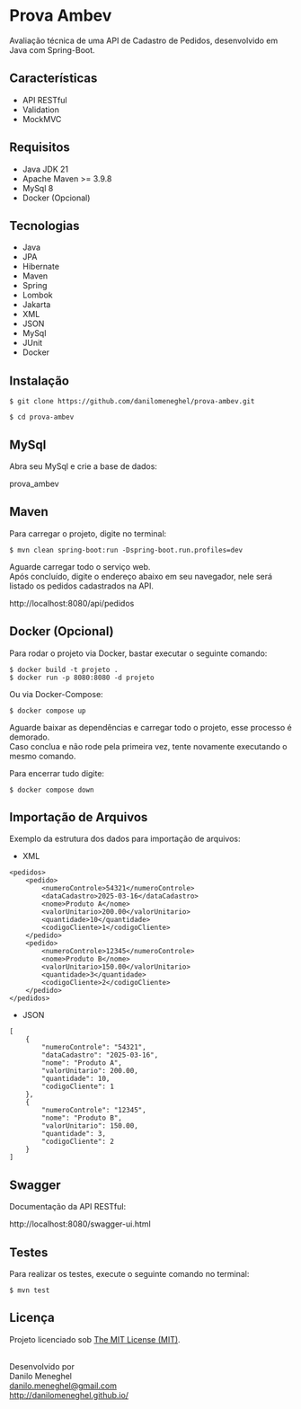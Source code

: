 # Prova Ambev

Avaliação técnica de uma API de Cadastro de Pedidos, desenvolvido em Java com Spring-Boot.

## Características

- API RESTful
- Validation
- MockMVC

## Requisitos

- Java JDK 21
- Apache Maven >= 3.9.8
- MySql 8
- Docker (Opcional)

## Tecnologias

- Java
- JPA
- Hibernate
- Maven
- Spring
- Lombok
- Jakarta
- XML
- JSON
- MySql
- JUnit
- Docker

## Instalação

```
$ git clone https://github.com/danilomeneghel/prova-ambev.git

$ cd prova-ambev
```

## MySql

Abra seu MySql e crie a base de dados:

prova_ambev


## Maven

Para carregar o projeto, digite no terminal:

```
$ mvn clean spring-boot:run -Dspring-boot.run.profiles=dev
```

Aguarde carregar todo o serviço web. <br>
Após concluído, digite o endereço abaixo em seu navegador, nele será listado os pedidos
cadastrados na API. <br>

http://localhost:8080/api/pedidos


## Docker (Opcional)

Para rodar o projeto via Docker, bastar executar o seguinte comando:

```
$ docker build -t projeto .
$ docker run -p 8080:8080 -d projeto
```

Ou via Docker-Compose:

```
$ docker compose up
```

Aguarde baixar as dependências e carregar todo o projeto, esse processo é demorado. <br>
Caso conclua e não rode pela primeira vez, tente novamente executando o mesmo comando. <br>

Para encerrar tudo digite:

```
$ docker compose down
```


## Importação de Arquivos

Exemplo da estrutura dos dados para importação de arquivos:

- XML

```
<pedidos>
    <pedido>
        <numeroControle>54321</numeroControle>
        <dataCadastro>2025-03-16</dataCadastro>
        <nome>Produto A</nome>
        <valorUnitario>200.00</valorUnitario>
        <quantidade>10</quantidade>
        <codigoCliente>1</codigoCliente>
    </pedido>
    <pedido>
        <numeroControle>12345</numeroControle>
        <nome>Produto B</nome>
        <valorUnitario>150.00</valorUnitario>
        <quantidade>3</quantidade>
        <codigoCliente>2</codigoCliente>
    </pedido>
</pedidos>
```

- JSON

```
[
    {
        "numeroControle": "54321",
        "dataCadastro": "2025-03-16",
        "nome": "Produto A",
        "valorUnitario": 200.00,
        "quantidade": 10,
        "codigoCliente": 1
    },
    {
        "numeroControle": "12345",
        "nome": "Produto B",
        "valorUnitario": 150.00,
        "quantidade": 3,
        "codigoCliente": 2
    }
]
```

## Swagger

Documentação da API RESTful:

http://localhost:8080/swagger-ui.html


## Testes

Para realizar os testes, execute o seguinte comando no terminal:

```
$ mvn test
```

## Licença

Projeto licenciado sob <a href="LICENSE">The MIT License (MIT)</a>.<br><br>


Desenvolvido por<br>
Danilo Meneghel<br>
danilo.meneghel@gmail.com<br>
http://danilomeneghel.github.io/<br>
